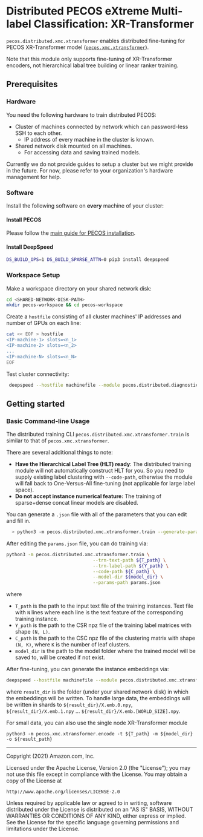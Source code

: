 # Distributed PECOS eXtreme Multi-label Classification: XR-Transformer

`pecos.distributed.xmc.xtransformer` enables distributed fine-tuning for PECOS XR-Transformer model ([`pecos.xmc.xtransformer`](../../../xmc/xtransformer/README.md)).

Note that this module only supports fine-tuning of XR-Transformer encoders, not hierarchical labal tree building or linear ranker training.

## Prerequisites

### Hardware

You need the following hardware to train distributed PECOS:

* Cluster of machines connected by network which can password-less SSH to each other.
  * IP address of every machine in the cluster is known.
* Shared network disk mounted on all machines.
  * For accessing data and saving trained models.

Currently we do not provide guides to setup a cluster but we might provide in the future. For now, please refer to your organization's hardware management for help.


### Software

Install the following software on **every** machine of your cluster:

#### Install PECOS
Please follow the [main guide for PECOS installation](https://github.com/amzn/pecos#requirements-and-installation).

#### Install DeepSpeed

```bash
DS_BUILD_OPS=1 DS_BUILD_SPARSE_ATTN=0 pip3 install deepspeed
```

### Workspace Setup
Make a workspace directory on your shared network disk:

```bash
cd <SHARED-NETWORK-DISK-PATH>
mkdir pecos-workspace && cd pecos-workspace
```
Create a `hostfile` consisting of all cluster machines' IP addresses and number of GPUs on each line:
```bash
cat << EOF > hostfile
<IP-machine-1> slots=<n_1>
<IP-machine-2> slots=<n_2>
...
<IP-machine-N> slots=<n_N>
EOF
```
Test cluster connectivity:
```bash
 deepspeed --hostfile machinefile --module pecos.distributed.diagnostic_tools.deepspeed_comm --timeout 60 --shared-workdir .
```

## Getting started

### Basic Command-line Usage

The distributed training CLI `pecos.distributed.xmc.xtransformer.train` is similar to that of `pecos.xmc.xtransformer`.

There are several additional things to note:

* **Have the Hierarchical Label Tree (HLT) ready**: The distributed training module will not automatically construct HLT for you. So you need to supply existing label clustering with `--code-path`, otherwise the module will fall back to One-Versus-All fine-tuning (not applicable for large label space).
* **Do not accept instance numerical feature:** The training of sparse+dense concat linear models are disabled.

You can generate a `.json` file with all of the parameters that you can edit and fill in.
```bash
  > python3 -m pecos.distributed.xmc.xtransformer.train --generate-params-skeleton &> params.json
```

After editing the `params.json` file, you can do training via:

```bash
python3 -m pecos.distributed.xmc.xtransformer.train \
                                --trn-text-path ${T_path} \
                                --trn-label-path ${Y_path} \
                                --code-path ${C_path} \
                                --model-dir ${model_dir} \
                                --params-path params.json
```
where
* `T_path` is the path to the input text file of the training instances. Text file with `N` lines where each line is the text feature of the corresponding training instance.
* `Y_path` is the path to the CSR npz file of the training label matrices with shape `(N, L)`.
* `C_path` is the path to the CSC npz file of the clustering matrix with shape `(N, K)`, where `K` is the number of leaf clusters.
* `model_dir` is the path to the model folder where the trained model will be saved to, will be created if not exist.

After fine-tuning, you can generate the instance embeddings via:
```bash
deepspeed --hostfile machinefile --module pecos.distributed.xmc.xtransformer.encode -t ${T_path} -m ${model_dir} -o ${result_dir}
```
where `result_dir` is the folder (under your shared network disk) in which the embeddings will be written.
To handle large data, the embeddings will be written in shards to `${result_dir}/X.emb.0.npy`, `${result_dir}/X.emb.1.npy` ... `${result_dir}/X.emb.[WORLD_SIZE].npy`.

For small data, you can also use the single node XR-Transformer module
```
python3 -m pecos.xmc.xtransformer.encode -t ${T_path} -m ${model_dir} -o ${result_path}
```
***

Copyright (2021) Amazon.com, Inc.

Licensed under the Apache License, Version 2.0 (the "License");
you may not use this file except in compliance with the License.
You may obtain a copy of the License at

    http://www.apache.org/licenses/LICENSE-2.0

Unless required by applicable law or agreed to in writing, software
distributed under the License is distributed on an "AS IS" BASIS,
WITHOUT WARRANTIES OR CONDITIONS OF ANY KIND, either express or implied.
See the License for the specific language governing permissions and
limitations under the License.
